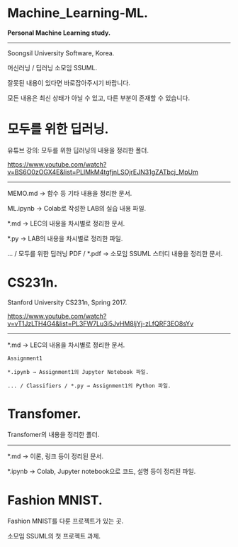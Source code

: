 # Machine_Learning-ML.
**Personal Machine Learning study.**

* * *

Soongsil University Software, Korea.

머신러닝 / 딥러닝 소모임 SSUML.

잘못된 내용이 있다면 바로잡아주시기 바랍니다.

모든 내용은 최신 상태가 아닐 수 있고, 다른 부분이 존재할 수 있습니다.

# 모두를 위한 딥러닝.
유튜브 강의: 모두를 위한 딥러닝의 내용을 정리한 폴더.

https://www.youtube.com/watch?v=BS6O0zOGX4E&list=PLlMkM4tgfjnLSOjrEJN31gZATbcj_MpUm

* * *

MEMO.md → 함수 등 기타 내용을 정리한 문서.

ML.ipynb → Colab로 작성한 LAB의 실습 내용 파일.

*.md → LEC의 내용을 차시별로 정리한 문서.

*.py → LAB의 내용을 차시별로 정리한 파일.

... / 모두를 위한 딥러닝 PDF / *.pdf → 소모임 SSUML 스터디 내용을 정리한 문서.

# CS231n.
Stanford University CS231n, Spring 2017.

https://www.youtube.com/watch?v=vT1JzLTH4G4&list=PL3FW7Lu3i5JvHM8ljYj-zLfQRF3EO8sYv

* * *

*.md → LEC의 내용을 차시별로 정리한 문서.

    Assignment1
    
    *.ipynb → Assignment1의 Jupyter Notebook 파일.
    
    ... / Classifiers / *.py → Assignment1의 Python 파일.

# Transfomer.
Transfomer의 내용을 정리한 폴더.

* * *

*.md → 이론, 링크 등이 정리된 문서.

*.ipynb → Colab, Jupyter notebook으로 코드, 설명 등이 정리된 파일.

# Fashion MNIST.
Fashion MNIST를 다룬 프로젝트가 있는 곳.

소모임 SSUML의 첫 프로젝트 과제.
